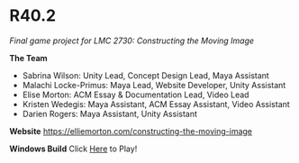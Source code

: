 # R40.2
*Final game project for LMC 2730: Constructing the Moving Image*

**The Team**
- Sabrina Wilson: Unity Lead, Concept Design Lead, Maya Assistant
- Malachi Locke-Primus: Maya Lead, Website Developer, Unity Assistant
- Elise Morton: ACM Essay & Documentation Lead, Video Lead
- Kristen Wedegis: Maya Assistant, ACM Essay Assistant, Video Assistant
- Darien Rogers: Maya Assistant, Unity Assistant

**Website** https://elliemorton.com/constructing-the-moving-image

**Windows Build** Click [Here](https://drive.google.com/drive/folders/1gdbhvc_ARlKfYyuhw-lll-hzAAKEknY7?usp=sharing) to Play!
